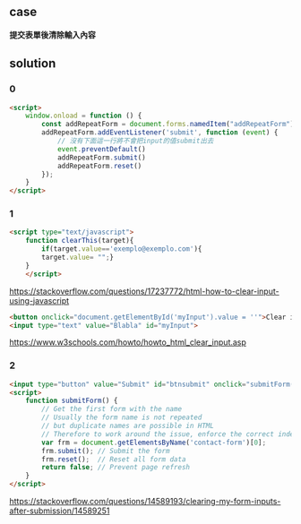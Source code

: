 ## case

**提交表單後清除輸入內容**

## solution

### 0

```html
<script>
    window.onload = function () {
        const addRepeatForm = document.forms.namedItem("addRepeatForm")
        addRepeatForm.addEventListener('submit', function (event) {
            // 沒有下面這一行將不會把input的值submit出去
            event.preventDefault()
            addRepeatForm.submit()
            addRepeatForm.reset()
        });
    }
</script>
```

### 1
```html
<script type="text/javascript">
    function clearThis(target){
        if(target.value=='exemplo@exemplo.com'){
        target.value= "";}
    }
    </script>
```
https://stackoverflow.com/questions/17237772/html-how-to-clear-input-using-javascript

```html
<button onclick="document.getElementById('myInput').value = ''">Clear input field</button>
<input type="text" value="Blabla" id="myInput">
```
https://www.w3schools.com/howto/howto_html_clear_input.asp


### 2

```html
<input type="button" value="Submit" id="btnsubmit" onclick="submitForm()">
<script>
    function submitForm() {
        // Get the first form with the name
        // Usually the form name is not repeated
        // but duplicate names are possible in HTML
        // Therefore to work around the issue, enforce the correct index
        var frm = document.getElementsByName('contact-form')[0];
        frm.submit(); // Submit the form
        frm.reset();  // Reset all form data
        return false; // Prevent page refresh
    }
</script>
```
https://stackoverflow.com/questions/14589193/clearing-my-form-inputs-after-submission/14589251